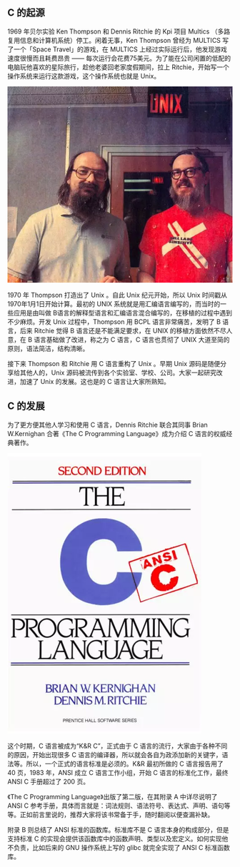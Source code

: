 ## C 的起源
1969 年贝尔实验 Ken Thompson 和 Dennis Ritchie 的 Kpi 项目 Multics （多路复用信息和计算机系统）停工。闲着无事，Ken Thompson 曾经为 MULTICS 写了一个「Space Travel」的游戏，在 MULTICS 上经过实际运行后，他发现游戏速度很慢而且耗费昂贵 —— 每次运行会花费75美元。为了能在公司闲置的低配的电脑玩他喜欢的星际旅行，趁他老婆回老家度假期间，拉上 Ritchie，开始写一个操作系统来运行这款游戏，这个操作系统也就是 Unix。

![Ken Thompson & Dennis Ritchie](../img/unix/t&r.webp)

1970 年 Thompson 打造出了 Unix 。自此 Unix 纪元开始，所以 Unix 时间戳从1970年1月1日开始计算。最初的 UNIX 系统就是用汇编语言编写的，而当时的一些应用是由叫做 B语言的解释型语言和汇编语言混合编写的，在移植的过程中遇到不少麻烦。开发 Unix 过程中，Thompson 用 BCPL 语言非常痛苦，发明了 B 语言，后来 Ritchie 觉得 B 语言还是不能满足要求，在 UNIX 的移植方面依然不尽人意，在 B 语言基础做了改进，称之为 C 语言，C 语言也贯彻了 UNIX 大道至简的原则，语法简洁，结构清晰。

接下来 Thompson 和 Ritchie 用 C 语言重构了 Unix 。早期 Unix 源码是随便分享给其他人的，Unix 源码被流传到各个实验室、学校、公司。大家一起研究改进，加速了 Unix 的发展。这也是的 C 语言让大家所熟知。

## C 的发展

为了更方便其他人学习和使用 C 语言，Dennis Ritchie 联合其同事 Brian W.Kernighan 合著《The C Programming Language》成为介绍 C 语言的权威经典著作。

![The C Programming Language](../img/unix/k&r.webp)

这个时期，C 语言被成为“K&R C”，正式由于 C 语言的流行，大家由于各种不同的原因，开始出现很多 C 语言的编译器，所以就会各自为政添加新的关键字，语法等。所以，一个正式的语言标准是必须的。K&R 最初所做的 C 语言报告用了 40 页，1983 年，ANSI 成立 C 语言工作小组，开始 C 语言的标准化工作，最终 ANSI C 手册超过了 200 页。

《The C Programming Language》出版了第二版，在其附录 A 中详尽说明了 ANSI C 参考手册，具体而言就是：词法规则、语法符号、表达式、声明、语句等等。正如前言里说的，推荐大家将该书常备于手，随时翻阅以便查漏补缺。

附录 B 则总结了 ANSI 标准的函数库。标准库不是 C 语言本身的构成部分，但是支持标准 C 的实现会提供该函数库中的函数声明、类型以及宏定义。如何实现他不负责，比如后来的 GNU 操作系统上写的 glibc 就完全实现了 ANSI C 标准函数库。

